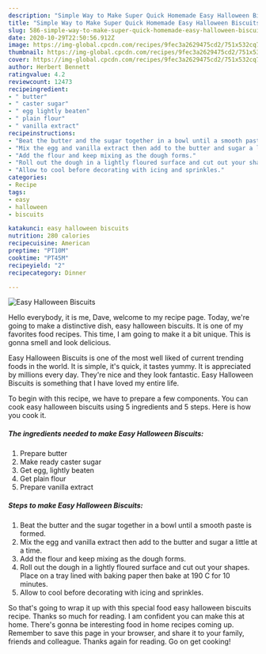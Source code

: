 ```yaml
---
description: "Simple Way to Make Super Quick Homemade Easy Halloween Biscuits"
title: "Simple Way to Make Super Quick Homemade Easy Halloween Biscuits"
slug: 586-simple-way-to-make-super-quick-homemade-easy-halloween-biscuits
date: 2020-10-29T22:50:56.912Z
image: https://img-global.cpcdn.com/recipes/9fec3a2629475cd2/751x532cq70/easy-halloween-biscuits-recipe-main-photo.jpg
thumbnail: https://img-global.cpcdn.com/recipes/9fec3a2629475cd2/751x532cq70/easy-halloween-biscuits-recipe-main-photo.jpg
cover: https://img-global.cpcdn.com/recipes/9fec3a2629475cd2/751x532cq70/easy-halloween-biscuits-recipe-main-photo.jpg
author: Herbert Bennett
ratingvalue: 4.2
reviewcount: 12473
recipeingredient:
- " butter"
- " caster sugar"
- " egg lightly beaten"
- " plain flour"
- " vanilla extract"
recipeinstructions:
- "Beat the butter and the sugar together in a bowl until a smooth paste is formed."
- "Mix the egg and vanilla extract then add to the butter and sugar a little at a time."
- "Add the flour and keep mixing as the dough forms."
- "Roll out the dough in a lightly floured surface and cut out your shapes. Place on a tray lined with baking paper then bake at 190 C for 10 minutes."
- "Allow to cool before decorating with icing and sprinkles."
categories:
- Recipe
tags:
- easy
- halloween
- biscuits

katakunci: easy halloween biscuits 
nutrition: 280 calories
recipecuisine: American
preptime: "PT10M"
cooktime: "PT45M"
recipeyield: "2"
recipecategory: Dinner

---
```



![Easy Halloween Biscuits](https://img-global.cpcdn.com/recipes/9fec3a2629475cd2/751x532cq70/easy-halloween-biscuits-recipe-main-photo.jpg)

Hello everybody, it is me, Dave, welcome to my recipe page. Today, we're going to make a distinctive dish, easy halloween biscuits. It is one of my favorites food recipes. This time, I am going to make it a bit unique. This is gonna smell and look delicious.

Easy Halloween Biscuits is one of the most well liked of current trending foods in the world. It is simple, it's quick, it tastes yummy. It is appreciated by millions every day. They're nice and they look fantastic. Easy Halloween Biscuits is something that I have loved my entire life.




To begin with this recipe, we have to prepare a few components. You can cook easy halloween biscuits using 5 ingredients and 5 steps. Here is how you cook it.

<!--inarticleads1-->

##### The ingredients needed to make Easy Halloween Biscuits:

1. Prepare  butter
1. Make ready  caster sugar
1. Get  egg, lightly beaten
1. Get  plain flour
1. Prepare  vanilla extract




<!--inarticleads2-->

##### Steps to make Easy Halloween Biscuits:

1. Beat the butter and the sugar together in a bowl until a smooth paste is formed.
1. Mix the egg and vanilla extract then add to the butter and sugar a little at a time.
1. Add the flour and keep mixing as the dough forms.
1. Roll out the dough in a lightly floured surface and cut out your shapes. Place on a tray lined with baking paper then bake at 190 C for 10 minutes.
1. Allow to cool before decorating with icing and sprinkles.




So that's going to wrap it up with this special food easy halloween biscuits recipe. Thanks so much for reading. I am confident you can make this at home. There's gonna be interesting food in home recipes coming up. Remember to save this page in your browser, and share it to your family, friends and colleague. Thanks again for reading. Go on get cooking!
